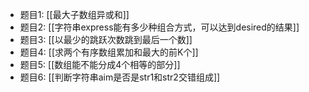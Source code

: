 - 题目1: [[最大子数组异或和]]
- 题目2: [[字符串express能有多少种组合方式，可以达到desired的结果]]
- 题目3: [[以最少的跳跃次数跳到最后一个数]]
- 题目4: [[求两个有序数组累加和最大的前K个]]
- 题目5: [[数组能不能分成4个相等的部分]]
- 题目6: [[判断字符串aim是否是str1和str2交错组成]]